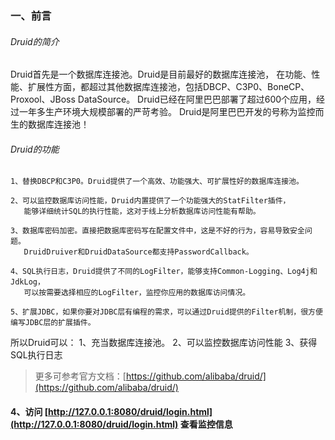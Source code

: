 ### 一、前言

###### Druid的简介

Druid首先是一个数据库连接池。Druid是目前最好的数据库连接池，
在功能、性能、扩展性方面，都超过其他数据库连接池，包括DBCP、C3P0、BoneCP、Proxool、JBoss DataSource。
Druid已经在阿里巴巴部署了超过600个应用，经过一年多生产环境大规模部署的严苛考验。
Druid是阿里巴巴开发的号称为监控而生的数据库连接池！

###### Druid的功能

    1、替换DBCP和C3P0。Druid提供了一个高效、功能强大、可扩展性好的数据库连接池。
    
    2、可以监控数据库访问性能，Druid内置提供了一个功能强大的StatFilter插件，
       能够详细统计SQL的执行性能，这对于线上分析数据库访问性能有帮助。
    
    3、数据库密码加密。直接把数据库密码写在配置文件中，这是不好的行为，容易导致安全问题。
       DruidDruiver和DruidDataSource都支持PasswordCallback。
    
    4、SQL执行日志，Druid提供了不同的LogFilter，能够支持Common-Logging、Log4j和JdkLog，
       可以按需要选择相应的LogFilter，监控你应用的数据库访问情况。
    
    5、扩展JDBC，如果你要对JDBC层有编程的需求，可以通过Druid提供的Filter机制，很方便编写JDBC层的扩展插件。

所以Druid可以：
1、充当数据库连接池。
2、可以监控数据库访问性能
3、获得SQL执行日志

> 更多可参考官方文档：[https://github.com/alibaba/druid/](https://github.com/alibaba/druid/)

#### 4、访问 [http://127.0.0.1:8080/druid/login.html](http://127.0.0.1:8080/druid/login.html) 查看监控信息

